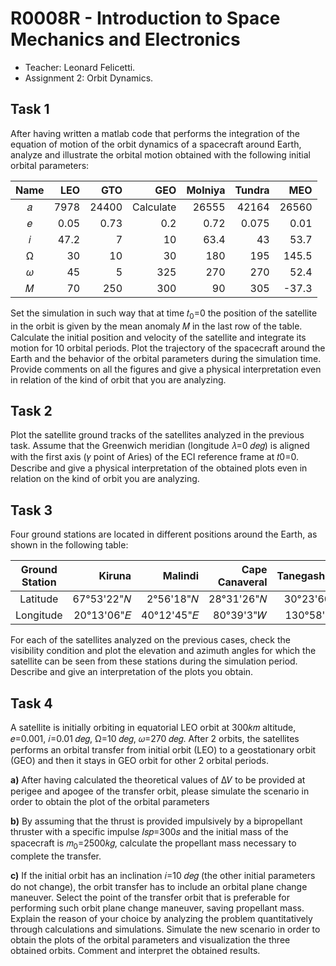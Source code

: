 R0008R - Introduction to Space Mechanics and Electronics
===- Teacher: Leonard Felicetti.
- Assignment 2: Orbit Dynamics.


Task 1
------
After having written a matlab code that performs the integration of the equation of motion of the orbit dynamics of a spacecraft around Earth, analyze and illustrate the orbital motion obtained with the following initial orbital parameters:

| Name | LEO  |  GTO  |   GEO   | Molniya | Tundra  |  MEO  | 
|:----:|-----:|------:|--------:|--------:|--------:|------:|
|  𝑎   | 7978 | 24400 |Calculate|  26555  |  42164  | 26560 |
|  𝑒   | 0.05 | 0.73  |   0.2   |   0.72  |  0.075  | 0.01  |
|  𝑖   | 47.2 |   7   |   10    |   63.4  |    43   |  53.7 |
|  Ω   | 30  |   10  |   30    |   180   |    195  |  145.5 |
|  𝜔   |  45 |   5   |   325   |   270   |  270    |   52.4 |
|  𝑀  |  70 |  250  |   300   |   90    |   305   |  -37.3 |

Set the simulation in such way that at time 𝑡<sub>0</sub>=0 the position of the satellite in the orbit is given by the mean anomaly 𝑀 in the last row of the table. Calculate the initial position and velocity of the satellite and integrate its motion for 10 orbital periods. Plot the trajectory of the spacecraft around the Earth and the behavior of the orbital parameters during the simulation time. Provide comments on all the figures and give a physical interpretation even in relation of the kind of orbit that you are analyzing.

Task 2
------
Plot the satellite ground tracks of the satellites analyzed in the previous task. Assume that the Greenwich meridian (longitude 𝜆=0 𝑑𝑒𝑔) is aligned with the first axis (𝛾 point of Aries) of the ECI reference frame at 𝑡0=0. Describe and give a physical interpretation of the obtained plots even in relation on the kind of orbit you are analyzing.

Task 3
------
Four ground stations are located in different positions around the Earth, as shown in the following table:

|Ground Station|   Kiruna  |  Malindi  |Cape Canaveral| Tanegashima| 
|:------------:|----------:|----------:|-------------:|-----------:|
|  Latitude    |67°53'22"𝑁 |2°56'18"𝑁 |28°31'26"𝑁    |30°23'60"𝑁 |
|  Longitude   |20°13'06"𝐸 |40°12'45"𝐸 |80°39'3"𝑊    |130°58'7"𝐸  |

For each of the satellites analyzed on the previous cases, check the visibility condition and plot the elevation and azimuth angles for which the satellite can be seen from these stations during the simulation period. Describe and give an interpretation of the plots you obtain.

Task 4
------
A satellite is initially orbiting in equatorial LEO orbit at 300𝑘𝑚 altitude, 𝑒=0.001, 𝑖=0.01 𝑑𝑒𝑔, Ω=10 𝑑𝑒𝑔, 𝜔=270 𝑑𝑒𝑔. After 2 orbits, the satellites performs an orbital transfer from initial orbit (LEO) to a geostationary orbit (GEO) and then it stays in GEO orbit for other 2 orbital periods.

**a)** After having calculated the theoretical values of Δ𝑉 to be provided at perigee and apogee of the transfer orbit, please simulate the scenario in order to obtain the plot of the orbital parameters

**b)** By assuming that the thrust is provided impulsively by a bipropellant thruster with a specific impulse 𝐼𝑠𝑝=300𝑠 and the initial mass of the spacecraft is 𝑚<sub>0</sub>=2500𝑘𝑔, calculate the propellant mass necessary to complete the transfer.**c)** If the initial orbit has an inclination 𝑖=10 𝑑𝑒𝑔 (the other initial parameters do not change), the orbit transfer has to include an orbital plane change maneuver. Select the point of the transfer orbit that is preferable for performing such orbit plane change maneuver, saving propellant mass. Explain the reason of your choice by analyzing the problem quantitatively through calculations and simulations. Simulate the new scenario in order to obtain the plots of the orbital parameters and visualization the three obtained orbits. Comment and interpret the obtained results.